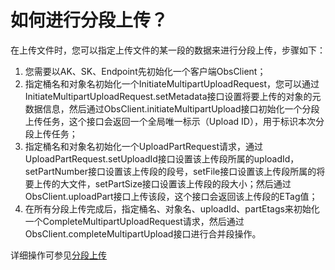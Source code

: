 # 如何进行分段上传？<a name="obs_21_2114"></a>

在上传文件时，您可以指定上传文件的某一段的数据来进行分段上传，步骤如下：

1.  您需要以AK、SK、Endpoint先初始化一个客户端ObsClient；
2.  指定桶名和对象名初始化一个InitiateMultipartUploadRequest，您可以通过InitiateMultipartUploadRequest.setMetadata接口设置将要上传的对象的元数据信息，然后通过ObsClient.initiateMultipartUpload接口初始化一个分段上传任务，这个接口会返回一个全局唯一标示（Upload ID），用于标识本次分段上传任务；
3.  指定桶名和对象名初始化一个UploadPartRequest请求，通过UploadPartRequest.setUploadId接口设置该上传段所属的uploadId，setPartNumber接口设置该上传段的段号，setFile接口设置该上传段所属的将要上传的大文件，setPartSize接口设置该上传段的段大小；然后通过ObsClient.uploadPart接口上传该段，这个接口会返回该上传段的ETag值；
4.  在所有分段上传完成后，指定桶名、对象名、uploadId、partEtags来初始化一个CompleteMultipartUploadRequest请求，然后通过ObsClient.completeMultipartUpload接口进行合并段操作。

详细操作可参见[分段上传](分段上传.md)

